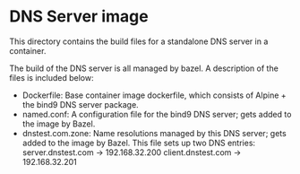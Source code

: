 # DNS Server image

This directory contains the build files for a standalone DNS server in a container.

The build of the DNS server is all managed by bazel. A description of the files is included below:

 - Dockerfile: Base container image dockerfile, which consists of Alpine + the bind9 DNS server package.
 - named.conf: A configuration file for the bind9 DNS server; gets added to the image by Bazel.
 - dnstest.com.zone: Name resolutions managed by this DNS server; gets added to the image by Bazel.
                     This file sets up two DNS entries:
                         server.dnstest.com ->  192.168.32.200
                         client.dnstest.com ->  192.168.32.201
